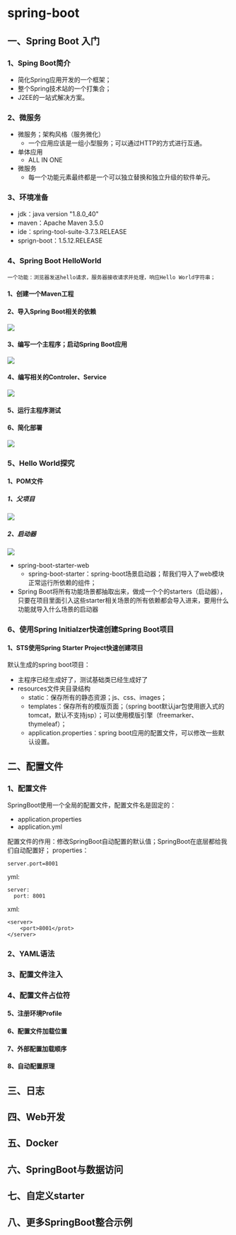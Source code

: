 # spring-boot

## 一、Spring Boot 入门

### 1、Sping Boot简介

- 简化Spring应用开发的一个框架；
- 整个Spring技术站的一个打集合；
- J2EE的一站式解决方案。

### 2、微服务

- 微服务；架构风格（服务微化）
  - 一个应用应该是一组小型服务；可以通过HTTP的方式进行互通。
- 单体应用
  - ALL IN ONE
- 微服务
  - 每一个功能元素最终都是一个可以独立替换和独立升级的软件单元。

### 3、环境准备

- jdk：java version "1.8.0_40"
- maven：Apache Maven 3.5.0
- ide：spring-tool-suite-3.7.3.RELEASE
- sprign-boot：1.5.12.RELEASE

### 4、Spring Boot HelloWorld

```
一个功能：浏览器发送hello请求，服务器接收请求并处理，响应Hello World字符串；
```

#### 1、创建一个Maven工程

#### 2、导入Spring Boot相关的依赖

![](http://ww1.sinaimg.cn/large/005PjuVtgy1fr26wrins4j30ks0bkaab.jpg)

#### 3、编写一个主程序；启动Spring Boot应用

![](http://ww1.sinaimg.cn/large/005PjuVtgy1fr26yr9330j30kt0970st.jpg)

#### 4、编写相关的Controler、Service

![](http://ww1.sinaimg.cn/large/005PjuVtgy1fr270jcy4zj30gk09maa3.jpg)

#### 5、运行主程序测试

#### 6、简化部署

![](http://ww1.sinaimg.cn/large/005PjuVtgy1fr272w2qb2j30hx04s3yf.jpg)

### 5、Hello World探究

#### 1、POM文件

##### 1、父项目

![](http://ww1.sinaimg.cn/large/005PjuVtgy1fr279ofwqhj30p207yt8t.jpg)

##### 2、启动器

![](http://ww1.sinaimg.cn/large/005PjuVtgy1fr27afjpzhj30ds027mwy.jpg)

- spring-boot-starter-web
  - spring-boot-starter：spring-boot场景启动器；帮我们导入了web模块正常运行所依赖的组件；
- Spring Boot将所有功能场景都抽取出来，做成一个个的starters（启动器），只要在项目里面引入这些starter相关场景的所有依赖都会导入进来，要用什么功能就导入什么场景的启动器

### 6、使用Spring Initialzer快速创建Spring Boot项目

#### 1、STS使用Spring Starter Project快速创建项目

默认生成的spring boot项目：

- 主程序已经生成好了，测试基础类已经生成好了
- resources文件夹目录结构
  - static：保存所有的静态资源；js、css、images；
  - templates：保存所有的模版页面；（spring boot默认jar包使用嵌入式的tomcat，默认不支持jsp）；可以使用模版引擎（freemarker、thymeleaf）；
  - application.properties：spring boot应用的配置文件，可以修改一些默认设置。

## 二、配置文件

### 1、配置文件

SpringBoot使用一个全局的配置文件，配置文件名是固定的：

- application.properties
- application.yml

配置文件的作用：修改SpringBoot自动配置的默认值；SpringBoot在底层都给我们自动配置好；
properties：

```
server.port=8001
```

yml:

```
server:
  port: 8001
```

xml:

```
<server>
	<port>8001</prot>
</server>
```

### 2、YAML语法

### 3、配置文件注入

### 4、配置文件占位符

#### 5、注册环境Profile

#### 6、配置文件加载位置

#### 7、外部配置加载顺序

#### 8、自动配置原理

## 三、日志

## 四、Web开发

## 五、Docker

## 六、SpringBoot与数据访问

## 七、自定义starter

## 八、更多SpringBoot整合示例